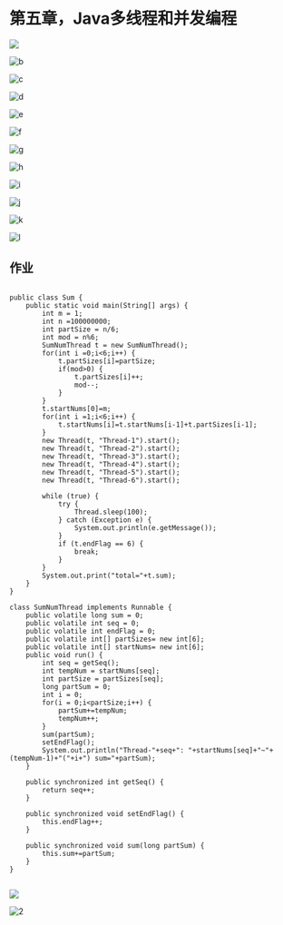 # 第五章，Java多线程和并发编程

![](D:\桌面\后端\进阶作业图片\第五章\a.jpg)

![b](D:\桌面\后端\进阶作业图片\第五章\b.jpg)

![c](D:\桌面\后端\进阶作业图片\第五章\c.jpg)

![d](D:\桌面\后端\进阶作业图片\第五章\d.jpg)

![e](D:\桌面\后端\进阶作业图片\第五章\e.jpg)

![f](D:\桌面\后端\进阶作业图片\第五章\f.jpg)

![g](D:\桌面\后端\进阶作业图片\第五章\g.jpg)

![h](D:\桌面\后端\进阶作业图片\第五章\h.jpg)

![i](D:\桌面\后端\进阶作业图片\第五章\i.jpg)

![j](D:\桌面\后端\进阶作业图片\第五章\j.jpg)

![k](D:\桌面\后端\进阶作业图片\第五章\k.jpg)

![l](D:\桌面\后端\进阶作业图片\第五章\l.jpg)



## 作业

```

public class Sum {
	public static void main(String[] args) {
		int m = 1;
		int n =100000000;
		int partSize = n/6;
		int mod = n%6;
		SumNumThread t = new SumNumThread();
		for(int i =0;i<6;i++) {
			t.partSizes[i]=partSize;
			if(mod>0) {
				t.partSizes[i]++;
				mod--;
			}
		}
		t.startNums[0]=m;
		for(int i =1;i<6;i++) { 
			t.startNums[i]=t.startNums[i-1]+t.partSizes[i-1];
		}
		new Thread(t, "Thread-1").start();
		new Thread(t, "Thread-2").start();
		new Thread(t, "Thread-3").start();
		new Thread(t, "Thread-4").start();
		new Thread(t, "Thread-5").start();
		new Thread(t, "Thread-6").start();

		while (true) {
			try {
				Thread.sleep(100);
			} catch (Exception e) {
				System.out.println(e.getMessage());
			}
			if (t.endFlag == 6) {
				break;
			}
		}
		System.out.print("total="+t.sum);
	}
}

class SumNumThread implements Runnable {
	public volatile long sum = 0; 
	public volatile int seq = 0; 
	public volatile int endFlag = 0;
	public volatile int[] partSizes= new int[6]; 
	public volatile int[] startNums= new int[6]; 
	public void run() {
		int seq = getSeq();
		int tempNum = startNums[seq];
		int partSize = partSizes[seq];
		long partSum = 0;
		int i = 0;
		for(i = 0;i<partSize;i++) {
			partSum+=tempNum;
			tempNum++;
		}
		sum(partSum);
		setEndFlag();
		System.out.println("Thread-"+seq+": "+startNums[seq]+"~"+(tempNum-1)+"("+i+") sum="+partSum);
	}

	public synchronized int getSeq() { 
		return seq++;
	}

	public synchronized void setEndFlag() {
		this.endFlag++;
	}

	public synchronized void sum(long partSum) { 
		this.sum+=partSum;
	}
}


```

![](D:\桌面\后端\进阶作业图片\第五章\1.png)





![2](D:\桌面\后端\进阶作业图片\第五章\2.png)